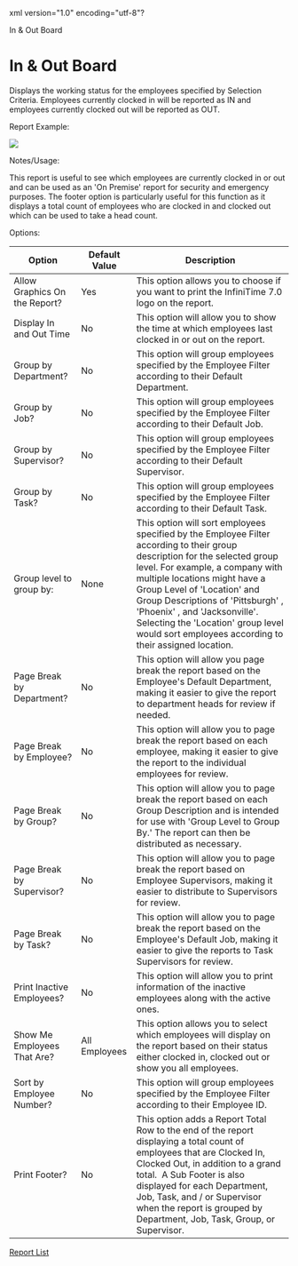 xml version="1.0" encoding="utf-8"?





In & Out Board




# In & Out Board

Displays the working status for the employees specified by Selection Criteria. Employees currently clocked in will be reported as IN and employees currently clocked out will be reported as OUT.

Report Example:

![](/img/SW_CH10_In_OutBoard.gif)

Notes/Usage:

This report is useful to see which employees are currently clocked in or out and can be used as an 'On Premise' report for security and emergency purposes. The footer option is particularly useful for this function as it displays a total count of employees who are clocked in and clocked out which can be used to take a head count.

Options:

 | Option | Default Value | Description | 
| --- | --- | --- |
 | Allow Graphics On the Report? | Yes | This option allows you to choose if you want to print the InfiniTime 7.0 logo on the report. | 
 | Display In and Out Time | No | This option will allow you to show the time at which employees last clocked in or out on the report. | 
 | Group by Department? | No | This option will group employees specified by the Employee Filter according to their Default Department. | 
 | Group by Job? | No | This option will group employees specified by the Employee Filter according to their Default Job. | 
 | Group by Supervisor? | No | This option will group employees specified by the Employee Filter according to their Default Supervisor. | 
 | Group by Task? | No | This option will group employees specified by the Employee Filter according to their Default Task. | 
 | Group level to group by: | None | This option will sort employees specified by the Employee Filter according to their group description for the selected group level. For example, a company with multiple locations might have a Group Level of 'Location' and Group Descriptions of 'Pittsburgh' , 'Phoenix' , and 'Jacksonville'. Selecting the 'Location' group level would sort employees according to their assigned location. | 
 | Page Break by Department? | No | This option will allow you page break the report based on the Employee's Default Department, making it easier to give the report to department heads for review if needed. | 
 | Page Break by Employee? | No | This option will allow you to page break the report based on each employee, making it easier to give the report to the individual employees for review. | 
 | Page Break by Group? | No | This option will allow you to page break the report based on each Group Description and is intended for use with 'Group Level to Group By.' The report can then be distributed as necessary. | 
 | Page Break by Supervisor? | No | This option will allow you to page break the report based on Employee Supervisors, making it easier to distribute to Supervisors for review. | 
 | Page Break by Task? | No | This option will allow you to page break the report based on the Employee's Default Job, making it easier to give the reports to Task Supervisors for review. | 
 | Print Inactive Employees? | No | This option will allow you to print information of the inactive employees along with the active ones. | 
 | Show Me Employees That Are? | All Employees | This option allows you to select which employees will display on the report based on their status either clocked in, clocked out or show you all employees. | 
 | Sort by Employee Number? | No | This option will group employees specified by the Employee Filter according to their Employee ID. | 
 | Print Footer? | No | This option adds a Report Total Row to the end of the report displaying a total count of employees that are Clocked In, Clocked Out, in addition to a grand total.  A Sub Footer is also displayed for each Department, Job, Task, and / or Supervisor when the report is grouped by Department, Job, Task, Group, or Supervisor. | 

[Report List](../Report_List.md)